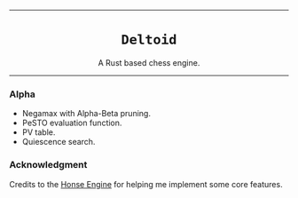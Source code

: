***

<h1 align="center">
<code>Deltoid</code>
</h1>
<p align="center">
A Rust based chess engine.
</p>

***

### Alpha

- Negamax with Alpha-Beta pruning.
- PeSTO evaluation function.
- PV table.
- Quiescence search.

### Acknowledgment

Credits to the [Honse Engine](https://github.com/EngineProgramming/honse/) for helping me implement some core features.